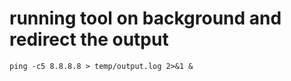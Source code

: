 # running tool on background and redirect the output
```
ping -c5 8.8.8.8 > temp/output.log 2>&1 &
```
